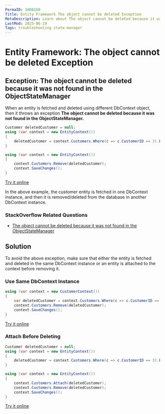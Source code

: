 ```yaml
---
PermaID: 1000160
Title: Entity Framework The object cannot be deleted Exception
MetaDescription: Learn about The object cannot be deleted because it was not found in the ObjectStateManager exception.
LastMod: 2025-06-19
Tags: troubleshooting state-manager
---
```


# Entity Framework: The object cannot be deleted Exception

## Exception: The object cannot be deleted because it was not found in the ObjectStateManager

When an entity is fetched and deleted using different DbContext object, then it throws an exception **The object cannot be deleted because it was not found in the ObjectStateManager.**

```csharp
Customer deletedCustomer = null;
using (var context = new EntityContext())
{
    deletedCustomer = context.Customers.Where(c => c.CustomerID == 3).FirstOrDefault();
}

using (var context = new EntityContext())
{
    context.Customers.Remove(deletedCustomer);
    context.SaveChanges();
}
```
[Try it online](https://dotnetfiddle.net/bgqpUy)

In the above example, the customer entity is fetched in one DbContext instance, and then it is removed/deleted from the database in another DbContext instance.  

### StackOverflow Related Questions

 - [The object cannot be deleted because it was not found in the ObjectStateManager](https://stackoverflow.com/questions/7791149/the-object-cannot-be-deleted-because-it-was-not-found-in-the-objectstatemanager)

## Solution

To avoid the above exception, make sure that either the entity is fetched and deleted in the same DbContext instance or an entity is attached to the context before removing it.
 
### Use Same DbContext Instance

```csharp
using (var context = new CustomerContext())
{
    var deletedCustomer = context.Customers.Where(c => c.CustomerID == 3).FirstOrDefault();
    context.Customers.Remove(deletedCustomer);
    context.SaveChanges();
}
```

[Try it online](https://dotnetfiddle.net/c8IVLD)

### Attach Before Deleting

```csharp
Customer deletedCustomer = null;
using (var context = new EntityContext())
{
    deletedCustomer = context.Customers.Where(c => c.CustomerID == 3).FirstOrDefault();
}

using (var context = new EntityContext())
{
    context.Customers.Attach(deletedCustomer);
    context.Customers.Remove(deletedCustomer);
    context.SaveChanges();
}
```

[Try it online](https://dotnetfiddle.net/mexawY)